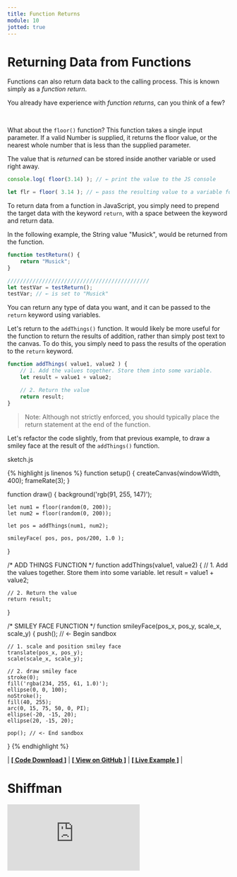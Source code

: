 ```yaml
---
title: Function Returns
module: 10
jotted: true
---
```


# Returning Data from Functions

Functions can also return data back to the calling process. This is known simply as a _function return_.

You already have experience with _function returns_, can you think of a few?


<br />

What about the `floor()` function? This function takes a single input parameter. If a valid Number is supplied, it returns the floor value, or the nearest whole number that is less than the supplied parameter.

The value that is _returned_ can be stored inside another variable or used right away.

```js
console.log( floor(3.14) ); // ← print the value to the JS console

let flr = floor( 3.14 ); // ← pass the resulting value to a variable for storage an later usage.
```

To return data from a function in JavaScript, you simply need to prepend the target data with the keyword `return`, with a space between the keyword and return data.

In the following example, the String value "Musick", would be returned from the function.

```js
function testReturn() {
    return "Musick";
}

/////////////////////////////////////////////
let testVar = testReturn();
testVar; // ← is set to "Musick"
```

You can return any type of data you want, and it can be passed to the `return` keyword using variables.

Let's return to the `addThings()` function. It would likely be more useful for the function to return the results of addition, rather than simply post text to the canvas. To do this, you simply need to pass the results of the operation to the `return` keyword.

```js
function addThings( value1, value2 ) {
    // 1. Add the values together. Store them into some variable.
    let result = value1 + value2;

    // 2. Return the value
    return result;
}
```

> Note: Although not strictly enforced, you should typically place the return statement at the end of the function.

Let's refactor the code slightly, from that previous example, to draw a smiley face at the result of the `addThings()` function.


<div id="code-heading">sketch.js</div>

{% highlight js linenos %}
function setup() {
    createCanvas(windowWidth, 400);
    frameRate(3);
}

function draw() {
    background('rgb(91, 255, 147)');

    let num1 = floor(random(0, 200));
    let num2 = floor(random(0, 200));

    let pos = addThings(num1, num2);

    smileyFace( pos, pos, pos/200, 1.0 );
}


/* ADD THINGS FUNCTION */
function addThings(value1, value2) {
    // 1. Add the values together. Store them into some variable.
    let result = value1 + value2;

    // 2. Return the value
    return result;
}


/* SMILEY FACE FUNCTION */
function smileyFace(pos_x, pos_y, scale_x, scale_y) {
    push(); // <- Begin sandbox

    // 1. scale and position smiley face
    translate(pos_x, pos_y);
    scale(scale_x, scale_y);

    // 2. draw smiley face
    stroke(0);
    fill('rgba(234, 255, 61, 1.0)');
    ellipse(0, 0, 100);
    noStroke();
    fill(40, 255);
    arc(0, 15, 75, 50, 0, PI);
    ellipse(-20, -15, 20);
    ellipse(20, -15, 20);

    pop(); // <- End sandbox
}
{% endhighlight %}

<div class="displayed_jotted_example">
    <div id="jotted-demo-3" class=""></div>
</div>
<script>
    new Jotted(document.querySelector("#jotted-demo-3"), {
    files: [
        {
            type: "js",
            url:"https://raw.githubusercontent.com/Montana-Media-Arts/120_CreativeCoding/master/lecture_code/10/04_return_data_01/sketch.js"
        },
        {
            type: "html",
            url:"../../../p5_resources/index.html"
    }],
    // plugins: [ "codemirror", "console" ]
    plugins: [ "codemirror" ]
});
</script>

| [**[ Code Download ]**](https://github.com/Montana-Media-Arts/120_CreativeCoding/raw/master/lecture_code/10/04_return_data_01/04_return_data_01.zip) | [**[ View on GitHub ]**](https://github.com/Montana-Media-Arts/120_CreativeCoding/raw/master/lecture_code/10/04_return_data_01/) | [**[ Live Example ]**](https://montana-media-arts.github.io/120_CreativeCoding/lecture_code/10/04_return_data_01/) |


# Shiffman

<div class="embed-responsive embed-responsive-16by9"><iframe class="embed-responsive-item" src="https://www.youtube.com/embed/qRnUBiTJ66Y" frameborder="0" allowfullscreen></iframe></div>
